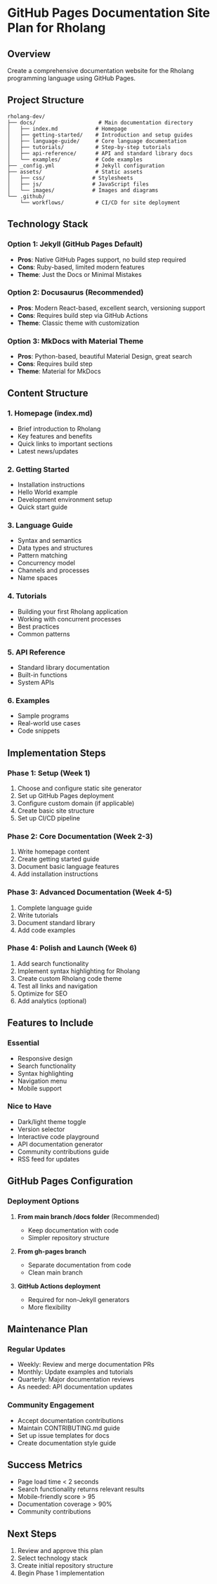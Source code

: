 # GitHub Pages Documentation Site Plan for Rholang

## Overview
Create a comprehensive documentation website for the Rholang programming language using GitHub Pages.

## Project Structure
```
rholang-dev/
├── docs/                    # Main documentation directory
│   ├── index.md            # Homepage
│   ├── getting-started/    # Introduction and setup guides
│   ├── language-guide/     # Core language documentation
│   ├── tutorials/          # Step-by-step tutorials
│   ├── api-reference/      # API and standard library docs
│   └── examples/           # Code examples
├── _config.yml             # Jekyll configuration
├── assets/                 # Static assets
│   ├── css/               # Stylesheets
│   ├── js/                # JavaScript files
│   └── images/            # Images and diagrams
└── .github/
    └── workflows/          # CI/CD for site deployment

```

## Technology Stack

### Option 1: Jekyll (GitHub Pages Default)
- **Pros**: Native GitHub Pages support, no build step required
- **Cons**: Ruby-based, limited modern features
- **Theme**: Just the Docs or Minimal Mistakes

### Option 2: Docusaurus (Recommended)
- **Pros**: Modern React-based, excellent search, versioning support
- **Cons**: Requires build step via GitHub Actions
- **Theme**: Classic theme with customization

### Option 3: MkDocs with Material Theme
- **Pros**: Python-based, beautiful Material Design, great search
- **Cons**: Requires build step
- **Theme**: Material for MkDocs

## Content Structure

### 1. Homepage (index.md)
- Brief introduction to Rholang
- Key features and benefits
- Quick links to important sections
- Latest news/updates

### 2. Getting Started
- Installation instructions
- Hello World example
- Development environment setup
- Quick start guide

### 3. Language Guide
- Syntax and semantics
- Data types and structures
- Pattern matching
- Concurrency model
- Channels and processes
- Name spaces

### 4. Tutorials
- Building your first Rholang application
- Working with concurrent processes
- Best practices
- Common patterns

### 5. API Reference
- Standard library documentation
- Built-in functions
- System APIs

### 6. Examples
- Sample programs
- Real-world use cases
- Code snippets

## Implementation Steps

### Phase 1: Setup (Week 1)
1. Choose and configure static site generator
2. Set up GitHub Pages deployment
3. Configure custom domain (if applicable)
4. Create basic site structure
5. Set up CI/CD pipeline

### Phase 2: Core Documentation (Week 2-3)
1. Write homepage content
2. Create getting started guide
3. Document basic language features
4. Add installation instructions

### Phase 3: Advanced Documentation (Week 4-5)
1. Complete language guide
2. Write tutorials
3. Document standard library
4. Add code examples

### Phase 4: Polish and Launch (Week 6)
1. Add search functionality
2. Implement syntax highlighting for Rholang
3. Create custom Rholang code theme
4. Test all links and navigation
5. Optimize for SEO
6. Add analytics (optional)

## Features to Include

### Essential
- Responsive design
- Search functionality
- Syntax highlighting
- Navigation menu
- Mobile support

### Nice to Have
- Dark/light theme toggle
- Version selector
- Interactive code playground
- API documentation generator
- Community contributions guide
- RSS feed for updates

## GitHub Pages Configuration

### Deployment Options
1. **From main branch /docs folder** (Recommended)
   - Keep documentation with code
   - Simpler repository structure

2. **From gh-pages branch**
   - Separate documentation from code
   - Clean main branch

3. **GitHub Actions deployment**
   - Required for non-Jekyll generators
   - More flexibility

## Maintenance Plan

### Regular Updates
- Weekly: Review and merge documentation PRs
- Monthly: Update examples and tutorials
- Quarterly: Major documentation reviews
- As needed: API documentation updates

### Community Engagement
- Accept documentation contributions
- Maintain CONTRIBUTING.md guide
- Set up issue templates for docs
- Create documentation style guide

## Success Metrics
- Page load time < 2 seconds
- Search functionality returns relevant results
- Mobile-friendly score > 95
- Documentation coverage > 90%
- Community contributions

## Next Steps
1. Review and approve this plan
2. Select technology stack
3. Create initial repository structure
4. Begin Phase 1 implementation